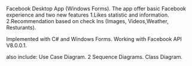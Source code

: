 Facebook Desktop App (Windows Forms).
The app offer basic Facebook experience and two new features
1.Likes statistic and information.
2.Recommendation based on check Ins (Images, Videos,Weather, Resturants).

Implemented with C# and Windows Forms.
Working with Facebook API V8.0.0.1.

also include:
Use Case Diagram.
2 Sequence Diagrams.
Class Diagram.
